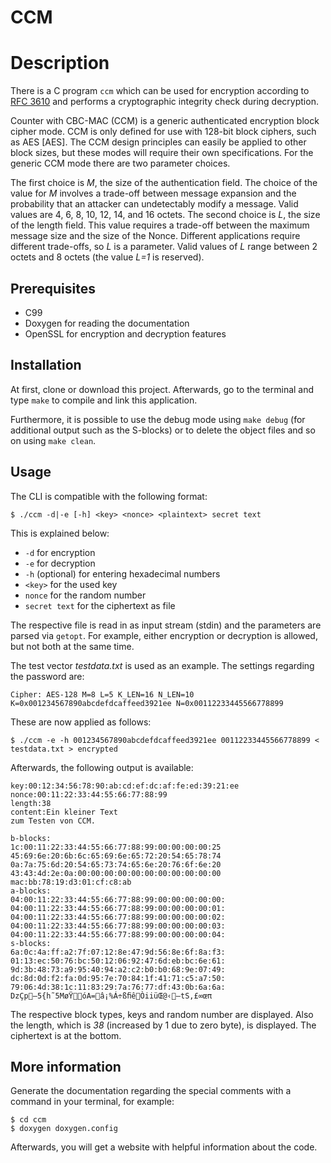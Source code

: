CCM
============

# Description
There is a C program `ccm` which can be used for
encryption according to [RFC 3610](http://tools.ietf.org/html/rfc3610) and performs a cryptographic integrity check during decryption.

Counter with CBC-MAC (CCM) is a generic authenticated encryption block cipher mode.  CCM is only defined for use with 128-bit block ciphers, such as AES [AES].  The CCM design principles can easily be applied to other block sizes, but these modes will require their own specifications. For the generic CCM mode there are two parameter choices. 

The first choice is *M*, the size of the authentication field. The choice of the value for *M* involves a trade-off between message expansion and the probability that an attacker can undetectably modify a message. Valid values are 4, 6, 8, 10, 12, 14, and 16 octets.  The second choice is *L*, the size of the length field.  This value requires a trade-off between the maximum message size and the size of the Nonce. Different applications require different trade-offs, so *L* is a parameter. Valid values of *L* range between 2 octets and 8 octets (the value *L=1* is reserved).

## Prerequisites
+ C99
+ Doxygen for reading the documentation
+ OpenSSL for encryption and decryption features

## Installation
At first, clone or download this project. Afterwards, go to the terminal and type `make` to compile and link this application.

Furthermore, it is possible to use the debug mode using `make debug` (for additional output such as the S-blocks) or to delete the object files and so on using `make clean`.

## Usage
The CLI is compatible with the following format:

```
$ ./ccm -d|-e [-h] <key> <nonce> <plaintext> secret text
```

This is explained below:

* `-d` for encryption
* `-e` for decryption
* `-h` (optional) for entering hexadecimal numbers
* `<key>` for the used key
* `nonce` for the random number
* `secret text` for the ciphertext as file

The respective file is read in as input stream (stdin) and the parameters are parsed via `getopt`. For example, either encryption or decryption is allowed, but not both at the same time.

The test vector *testdata.txt* is used as an example. The settings regarding the password are:

```
Cipher: AES-128 M=8 L=5 K_LEN=16 N_LEN=10 K=0x001234567890abcdefdcaffeed3921ee N=0x00112233445566778899
```

These are now applied as follows:

```
$ ./ccm -e -h 001234567890abcdefdcaffeed3921ee 00112233445566778899 < testdata.txt > encrypted
``` 

Afterwards, the following output is available:

```
key:00:12:34:56:78:90:ab:cd:ef:dc:af:fe:ed:39:21:ee
nonce:00:11:22:33:44:55:66:77:88:99
length:38
content:Ein kleiner Text
zum Testen von CCM.

b-blocks:
1c:00:11:22:33:44:55:66:77:88:99:00:00:00:00:25
45:69:6e:20:6b:6c:65:69:6e:65:72:20:54:65:78:74
0a:7a:75:6d:20:54:65:73:74:65:6e:20:76:6f:6e:20
43:43:4d:2e:0a:00:00:00:00:00:00:00:00:00:00:00
mac:bb:78:19:d3:01:cf:c8:ab
a-blocks:
04:00:11:22:33:44:55:66:77:88:99:00:00:00:00:00:
04:00:11:22:33:44:55:66:77:88:99:00:00:00:00:01:
04:00:11:22:33:44:55:66:77:88:99:00:00:00:00:02:
04:00:11:22:33:44:55:66:77:88:99:00:00:00:00:03:
04:00:11:22:33:44:55:66:77:88:99:00:00:00:00:04:
s-blocks:
6a:0c:4a:ff:a2:7f:07:12:8e:47:9d:56:8e:6f:8a:f3:
01:13:ec:50:76:bc:50:12:06:92:47:6d:eb:bc:6e:61:
9d:3b:48:73:a9:95:40:94:a2:c2:b0:b0:68:9e:07:49:
dc:8d:0d:f2:fa:0d:95:7e:70:84:1f:41:71:c5:a7:50:
79:06:4d:38:1c:11:83:29:7a:76:77:df:43:0b:6a:6a:
DzÇp–5{h˜5MøŸóA=â¡%Á÷ßﬁêÒiiüŒ@‹—tS,£∞œπ
```

The respective block types, keys and random number are displayed. Also the length, which is *38* (increased by 1 due to zero byte), is displayed. The ciphertext is at the bottom.

## More information
Generate the documentation regarding the special comments with a command in your terminal, for example:

```
$ cd ccm
$ doxygen doxygen.config
```

Afterwards, you will get a website with helpful information about the code.